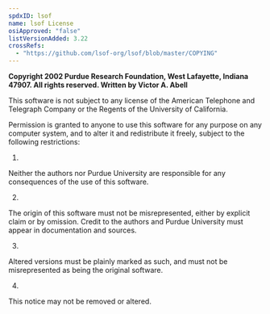 ```yaml
---
spdxID: lsof
name: lsof License
osiApproved: "false"
listVersionAdded: 3.22
crossRefs: 
  - "https://github.com/lsof-org/lsof/blob/master/COPYING"
---
```


**Copyright 2002 Purdue Research Foundation, West Lafayette, Indiana 47907. All rights reserved. Written by Victor A. Abell**

This software is not subject to any license of the American Telephone and Telegraph Company or the Regents of the University of California.

Permission is granted to anyone to use this software for any purpose on any computer system, and to alter it and redistribute it freely, subject to the following restrictions:

1.
  Neither the authors nor Purdue University are responsible for any consequences of the use of this software.

2.
  The origin of this software must not be misrepresented, either by explicit claim or by omission. Credit to the authors and Purdue University must appear in documentation and sources.

3.
  Altered versions must be plainly marked as such, and must not be misrepresented as being the original software.

4.
  This notice may not be removed or altered.
